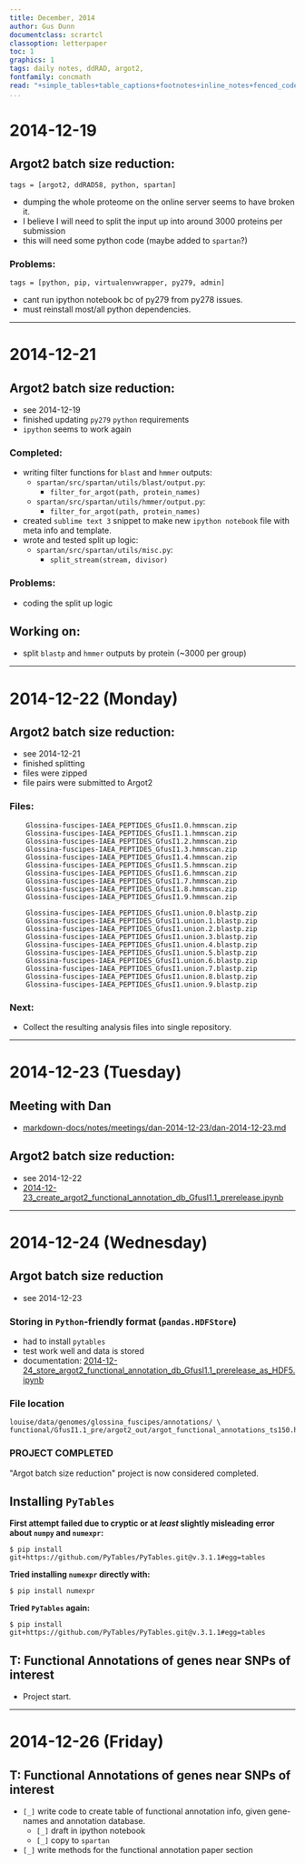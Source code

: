 ```yaml
---
title: December, 2014
author: Gus Dunn
documentclass: scrartcl
classoption: letterpaper
toc: 1
graphics: 1
tags: daily notes, ddRAD, argot2, 
fontfamily: concmath
read: "+simple_tables+table_captions+footnotes+inline_notes+fenced_code_blocks+fenced_code_attributes+fancy_lists+definition_lists+superscript+subscript+tex_math_dollars"
...
```



# 2014-12-19 #

## Argot2 batch size reduction: ##
```tags
tags = [argot2, ddRAD58, python, spartan]
```

- dumping the whole proteome on the online server seems to have broken it.
- I believe I will need to split the input up into around 3000 proteins per submission
- this will need some python code (maybe added to `spartan`?)

### Problems: ###
```tags
tags = [python, pip, virtualenvwrapper, py279, admin]
```

- cant run ipython notebook bc of py279 from py278 issues.
- must reinstall most/all python dependencies. 

------------------------------------------

# 2014-12-21 #

## Argot2 batch size reduction: ##

- see 2014-12-19
- finished updating `py279` `python` requirements
- `ipython` seems to work again

### Completed: ###

- writing filter functions for `blast` and `hmmer` outputs:
	- `spartan/src/spartan/utils/blast/output.py`: 
		- `filter_for_argot(path, protein_names)`
	- `spartan/src/spartan/utils/hmmer/output.py`: 
		- `filter_for_argot(path, protein_names)`
- created `sublime text 3` snippet to make new `ipython notebook` file with meta info and template.
- wrote and tested split up logic:
	- `spartan/src/spartan/utils/misc.py`:
		- `split_stream(stream, divisor)`


### Problems: ###

- coding the split up logic

## Working on: ##

- split `blastp` and `hmmer` outputs by protein (~3000 per group)

------------------------------------------

# 2014-12-22 (Monday) #

## Argot2 batch size reduction: ##

- see 2014-12-21
- finished splitting
- files were zipped
- file pairs were submitted to Argot2

### Files: ###

```
    Glossina-fuscipes-IAEA_PEPTIDES_GfusI1.0.hmmscan.zip
    Glossina-fuscipes-IAEA_PEPTIDES_GfusI1.1.hmmscan.zip
    Glossina-fuscipes-IAEA_PEPTIDES_GfusI1.2.hmmscan.zip
    Glossina-fuscipes-IAEA_PEPTIDES_GfusI1.3.hmmscan.zip
    Glossina-fuscipes-IAEA_PEPTIDES_GfusI1.4.hmmscan.zip
    Glossina-fuscipes-IAEA_PEPTIDES_GfusI1.5.hmmscan.zip
    Glossina-fuscipes-IAEA_PEPTIDES_GfusI1.6.hmmscan.zip
    Glossina-fuscipes-IAEA_PEPTIDES_GfusI1.7.hmmscan.zip
    Glossina-fuscipes-IAEA_PEPTIDES_GfusI1.8.hmmscan.zip
    Glossina-fuscipes-IAEA_PEPTIDES_GfusI1.9.hmmscan.zip

    Glossina-fuscipes-IAEA_PEPTIDES_GfusI1.union.0.blastp.zip
    Glossina-fuscipes-IAEA_PEPTIDES_GfusI1.union.1.blastp.zip
    Glossina-fuscipes-IAEA_PEPTIDES_GfusI1.union.2.blastp.zip
    Glossina-fuscipes-IAEA_PEPTIDES_GfusI1.union.3.blastp.zip
    Glossina-fuscipes-IAEA_PEPTIDES_GfusI1.union.4.blastp.zip
    Glossina-fuscipes-IAEA_PEPTIDES_GfusI1.union.5.blastp.zip
    Glossina-fuscipes-IAEA_PEPTIDES_GfusI1.union.6.blastp.zip
    Glossina-fuscipes-IAEA_PEPTIDES_GfusI1.union.7.blastp.zip
    Glossina-fuscipes-IAEA_PEPTIDES_GfusI1.union.8.blastp.zip
    Glossina-fuscipes-IAEA_PEPTIDES_GfusI1.union.9.blastp.zip
```

### Next: ###

- Collect the resulting analysis files into single repository.

------------------------------------------

# 2014-12-23 (Tuesday) #

## Meeting with Dan ##

- [markdown-docs/notes/meetings/dan-2014-12-23/dan-2014-12-23.md](file:///home/gus/Dropbox/repos/git/markdown-docs/notes/meetings/dan-2014-12-23/dan-2014-12-23.md)

## Argot2 batch size reduction: ##

- see 2014-12-22
- [2014-12-23_create_argot2_functional_annotation_db_GfusI1.1_prerelease.ipynb](http://localhost:8888/jupiter/notebooks/YALE/ddrad58/2014-12-23_create_argot2_functional_annotation_db_GfusI1.1_prerelease.ipynb)


------------------------------------------

# 2014-12-24 (Wednesday) #

## Argot batch size reduction ##

- see 2014-12-23

### Storing in `Python`-friendly format (`pandas.HDFStore`) ###

- had to install `pytables`
- test work well and data is stored
- documentation: [2014-12-24_store_argot2_functional_annotation_db_GfusI1.1_prerelease_as_HDF5.ipynb](http://localhost:8888/jupiter/notebooks/YALE/ddrad58/2014-12-24_store_argot2_functional_annotation_db_GfusI1.1_prerelease_as_HDF5.ipynb)

### File location ###

```
louise/data/genomes/glossina_fuscipes/annotations/ \
functional/GfusI1.1_pre/argot2_out/argot_functional_annotations_ts150.h5
```

### PROJECT COMPLETED ###

"Argot batch size reduction" project is now considered completed.


## Installing `PyTables` ##

__First attempt  failed due to cryptic or at _least_ slightly misleading error about `numpy` and `numexpr`:__


~~~~~~~~ {.bash}
$ pip install git+https://github.com/PyTables/PyTables.git@v.3.1.1#egg=tables
~~~~~~~~~~~~~~~~~~~

__Tried installing `numexpr` directly with:__

~~~~~~~~ {.bash}
$ pip install numexpr
~~~~~~~~~~~~~~~~~~~

__Tried `PyTables` again:__

~~~~~~~~ {.bash}
$ pip install git+https://github.com/PyTables/PyTables.git@v.3.1.1#egg=tables
~~~~~~~~~~~~~~~~~~~


## T: Functional Annotations of genes near SNPs of interest ##

- Project start.


------------------------------------------


# 2014-12-26 (Friday) #

## T: Functional Annotations of genes near SNPs of interest ##

- `[_]` write code to create table of functional annotation info, given gene-names and annotation database.
    - `[_]` draft in ipython notebook
    - `[_]` copy to `spartan`
- `[_]` write methods for the functional annotation paper section


